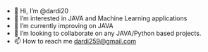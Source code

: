- 👋 Hi, I’m @dardi20
- 👀 I’m interested in JAVA and Machine Learning applications 
- 🌱 I’m currently improving on JAVA
- 💞️ I’m looking to collaborate on any JAVA/Python based projects.
- 📫 How to reach me dardi259@gmail.com

<!---
dardi20/dardi20 is a ✨ special ✨ repository because its `README.md` (this file) appears on your GitHub profile.
You can click the Preview link to take a look at your changes.
--->
